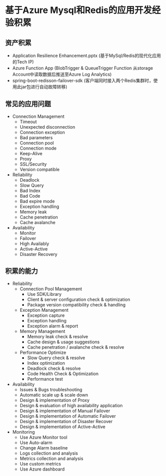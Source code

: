# 基于Azure Mysql和Redis的应用开发经验积累

## 资产积累
- Application Resilience Enhancement.pptx (基于MySql/Redis的现代化应用的Tech IP)
- Azure Function App (BlobTrigger & QueueTrigger Function 从storage Account中读取数据后推送至Azure Log Analytics)
- spring-boot-redisson-failover-sdk (客户端同时接入两个Redis集群时，使用此jar包进行自动故障转移)

## 常见的应用问题


- Connection Management
	- Timeout
	- Unexpected disconnection
	- Connection exception
	- Bad parameters
	- Connection pool
	- Connection mode
	- Keep-Alive
	- Proxy
	- SSL/Security
	- Version compatible
- Reliability
	- Deadlock
	- Slow Query
	- Bad Index
	- Bad Code
	- Bad expire mode
	- Exception handling
	- Memory leak
	- Cache penetration
	- Cache avalanche
- Availability 
	- Monitor
	- Failover
	- High Availably
	- Active-Active 
	- Disaster Recovery 


## 积累的能力

- Reliability
	- Connection Pool Management
		- Use SDK/Library
		- Client & server configuration check & optimization
		- Package version compatibility check & handling		
	- Exception Management
		- Exception capture
		- Exception handling
		- Exception alarm & report		
	- Memory Management
		- Memory leak check & resolve
		- Cache design & usage suggestions
		- Cache penetration / avalanche check & resolve		
	- Performance Optimize 
		- Slow Query check & resolve
		- Index optimization
		- Deadlock check & resolve
		- Code Health Check & Optimization
		- Performance test
- Availability
	- Issues & Bugs troubleshooting	
	- Automatic  scale up & scale down	
	- Design & implementation of Proxy	
	- Design & evaluation of high availability application	
	- Design & implementation of Manual Failover	
	- Design & implementation of Automatic Failover	
	- Design & implementation of Disaster Recover	
	- Design & implementation of Active-Active
- Monitoring
	- Use Azure Monitor tool	
	- Use Auto-alarm	
	- Change Alarm baseline	
	- Logs collection and analysis	
	- Metrics collection and analysis	
	- Use custom metrics	
	- Use Azure dashboard
	
